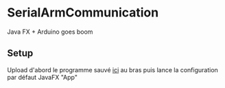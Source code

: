 # SerialArmCommunication
Java FX + Arduino goes boom

## Setup

Upload d'abord le programme sauvé [ici](/Arduino/ArduinoSerialArmCom/ArduinoSerialArmCom.ino) au bras puis lance 
la configuration par défaut JavaFX "App"